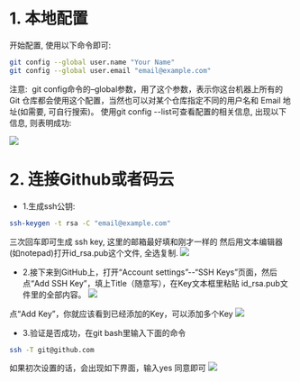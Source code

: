 # 1. 本地配置
开始配置, 使用以下命令即可:
```bash
git config --global user.name "Your Name"
git config --global user.email "email@example.com"
```
注意: 
git config命令的–global参数，用了这个参数，表示你这台机器上所有的 Git 仓库都会使用这个配置，当然也可以对某个仓库指定不同的用户名和 Email 地址(如需要, 可自行搜索)。
使用git config --list可查看配置的相关信息, 出现以下信息, 则表明成功:

![](https://raw.githubusercontent.com/krislinzhao/IMGclound/master/img/20200105112228.png)

# 2. 连接Github或者码云
- 1.生成ssh公钥:
```bash
ssh-keygen -t rsa -C "email@example.com"  
```
三次回车即可生成 ssh key, 这里的邮箱最好填和刚才一样的
然后用文本编辑器(如notepad)打开id_rsa.pub这个文件, 全选复制.
![](https://raw.githubusercontent.com/krislinzhao/IMGclound/master/img/20200105112515.png)

- 2.接下来到GitHub上，打开“Account settings”--“SSH Keys”页面，然后点“Add SSH Key”，填上Title（随意写），在Key文本框里粘贴 id_rsa.pub文件里的全部内容。
![](https://raw.githubusercontent.com/krislinzhao/IMGclound/master/img/20200105112819.png)

点“Add Key”，你就应该看到已经添加的Key，可以添加多个Key
![](https://raw.githubusercontent.com/krislinzhao/IMGclound/master/img/20200105112919.png)

- 3.验证是否成功，在git bash里输入下面的命令
```bash
ssh -T git@github.com
```
如果初次设置的话，会出现如下界面，输入yes 同意即可
![](https://raw.githubusercontent.com/krislinzhao/IMGclound/master/img/20200105113115.png)

